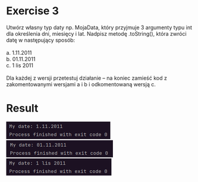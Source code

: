 # Exercise 3
Utwórz własny typ daty np. MojaData, który przyjmuje 3 argumenty typu int dla określenia dni,
miesięcy i lat. Nadpisz metodę .toString(), która zwróci datę w następujący sposób:<br><br>
a. 1.11.2011<br>
b. 01.11.2011<br>
c. 1 lis 2011<br><br>Dla każdej z wersji przetestuj działanie – na koniec zamieść kod z zakomentowanymi wersjami a i b i
odkomentowaną wersją c.

# Result
![Result](./img.png?raw=true)
![Result](./img_1.png?raw=true)
![Result](./img_2.png?raw=true)